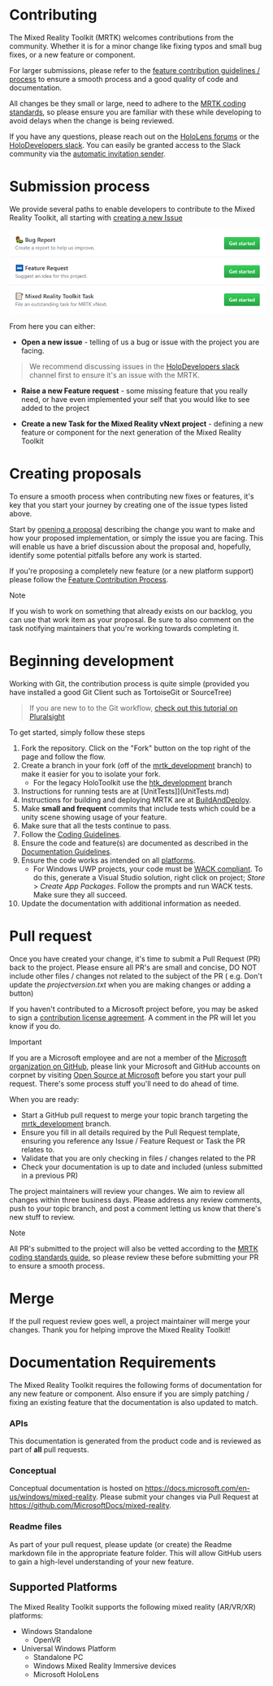# Contributing

The Mixed Reality Toolkit (MRTK) welcomes contributions from the community. Whether it is for a minor change like fixing typos and small bug fixes, or a new feature or component.

For larger submissions, please refer to the [feature contribution guidelines / process](Feature_Contribution_Process.md) to ensure a smooth process and a good quality of code and documentation.

All changes be they small or large, need to adhere to the [MRTK coding standards](CodingGuidelines.md), so please ensure you are familiar with these while developing to avoid delays when the change is being reviewed.

If you have any questions, please reach out on the [HoloLens forums](https://forums.hololens.com/) or the [HoloDevelopers slack](https://holodevelopers.slack.com/). You can easily be granted access to the Slack community via the [automatic invitation sender](https://holodevelopersslack.azurewebsites.net/).

# Submission process
We provide several paths to enable developers to contribute to the Mixed Reality Toolkit, all starting with [creating a new Issue](https://github.com/Microsoft/MixedRealityToolkit-Unity/issues/new/choose)

![](../Images/issue_selection_prompt.png)

From here you can either:

* **Open a new issue** - telling of us a bug or issue with the project you are facing.
> We recommend discussing issues in the [HoloDevelopers slack](https://holodevelopers.slack.com/) channel first to ensure it's an issue with the MRTK.

* **Raise a new Feature request** - some missing feature that you really need, or have even implemented your self that you would like to see added to the project

* **Create a new Task for the Mixed Reality vNext project** - defining a new feature or component for the next generation of the Mixed Reality Toolkit


# Creating proposals

To ensure a smooth process when contributing new fixes or features, it's key that you start your journey by creating one of the issue types listed above.

Start by [opening a proposal](https://github.com/Microsoft/MixedRealityToolkit-Unity/issues/new/choose) describing the change you want to make and how your proposed implementation, or simply the issue you are facing. This will enable us have a brief discussion about the proposal and, hopefully, identify some potential pitfalls before any work is started.

If you're proposing a completely new feature (or a new platform support) please follow the [Feature Contribution Process](Feature_Contribution_Process.md).

> [!NOTE]
> If you wish to work on something that already exists on our backlog, you can use that work item as your proposal. Be sure to also comment on the task notifying maintainers that you're working towards completing it.

# Beginning development
Working with Git, the contribution process is quite simple (provided you have installed a good Git Client such as TortoiseGit or SourceTree)


> If you are new to to the Git workflow, [check out this tutorial on Pluralsight](https://www.pluralsight.com/blog/software-development/github-tutorial)

To get started, simply follow these steps

1. Fork the repository. Click on the "Fork" button on the top right of the page and follow the flow.
2. Create a branch in your fork (off of the [mrtk_development](https://github.com/microsoft/mixedrealitytoolkit-unity/tree/mrtk_development) branch) to make it easier for you to isolate your fork.
    - For the legacy HoloToolkit use the [htk_development](https://github.com/Microsoft/MixedRealityToolkit-Unity/tree/htk_development) branch
3. Instructions for running tests are at [UnitTests]](UnitTests.md)
4. Instructions for building and deploying MRTK are at [BuildAndDeploy](../../BuildAndDeploy.md). 
5. Make **small and frequent** commits that include tests which could be a unity scene showing usage of your feature.
6. Make sure that all the tests continue to pass.
7. Follow the [Coding Guidelines](CodingGuidelines.md).
8. Ensure the code and feature(s) are documented as described in the [Documentation Guidelines](DocumentationGuide.md).
9. Ensure the code works as intended on all [platforms](#supported-platforms).
    - For Windows UWP projects, your code must be [WACK compliant](https://developer.microsoft.com/en-us/windows/develop/app-certification-kit). To do this, generate a Visual Studio solution, right click on project; *Store* > *Create App Packages*. Follow the prompts and run WACK tests. Make sure they all succeed.
10. Update the documentation with additional information as needed.


# Pull request
Once you have created your change, it's time to submit a Pull Request (PR) back to the project.  Please ensure all PR's are small and concise, DO NOT include other files / changes not related to the subject of the PR ( e.g. Don't update the *projectversion.txt* when you are making changes or adding a button)

If you haven't contributed to a Microsoft project before, you may be asked to sign a [contribution license agreement](https://cla.microsoft.com/). 
A comment in the PR will let you know if you do.

> [!IMPORTANT]
> If you are a Microsoft employee and are not a member of the [Microsoft organization on GitHub](https://github.com/Microsoft), please link your Microsoft and GitHub accounts on corpnet by visiting [Open Source at Microsoft](https://opensource.microsoft.com/) before you start your pull request. There's some process stuff you'll need to do ahead of time.

When you are ready:
* Start a GitHub pull request to merge your topic branch targeting the [mrtk_development](https://github.com/microsoft/mixedrealitytoolkit-unity/tree/mrtk_development) branch.
* Ensure you fill in all details required by the Pull Request template, ensuring you reference any Issue / Feature Request or Task the PR relates to.
* Validate that you are only checking in files / changes related to the PR
* Check your documentation is up to date and included (unless submitted in a previous PR)

The project maintainers will review your changes. We aim to review all changes within three business days. Please address any review comments, push to your topic branch, and post a comment letting us know that there's new stuff to review.

> [!NOTE]
> All PR's submitted to the project will also be vetted according to the [MRTK coding standards guide](CodingGuidelines.md), so please review these before submitting your PR to ensure a smooth process.

# Merge

If the pull request review goes well, a project maintainer will merge your changes. Thank you for helping improve the Mixed Reality Toolkit!

# Documentation Requirements

The Mixed Reality Toolkit requires the following forms of documentation for any new feature or component.  Also ensure if you are simply patching / fixing an existing feature that the documentation is also updated to match.

### APIs

This documentation is generated from the product code and is reviewed as part of **all** pull requests.

### Conceptual

Conceptual documentation is hosted on https://docs.microsoft.com/en-us/windows/mixed-reality. Please submit your changes via Pull Request at https://github.com/MicrosoftDocs/mixed-reality.

### Readme files

As part of your pull request, please update (or create) the Readme markdown file in the appropriate feature folder. This will allow GitHub users to gain a high-level understanding of your new feature.

## Supported Platforms

The Mixed Reality Toolkit supports the following mixed reality (AR/VR/XR) platforms:

- Windows Standalone
    - OpenVR
- Universal Windows Platform
    - Standalone PC
    - Windows Mixed Reality Immersive devices
    - Microsoft HoloLens
